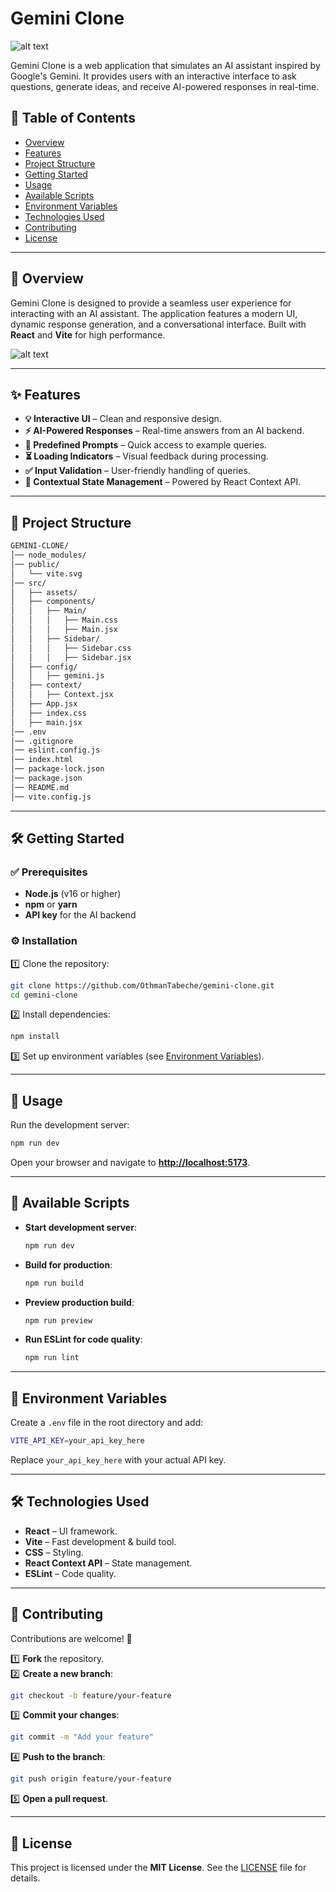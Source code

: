# Gemini Clone  

![alt text](https://file%2B.vscode-resource.vscode-cdn.net/Users/othmantabeche/Desktop/code/gemini-clone/src/assets/Captura%20de%20pantalla%202025-03-18%20a%20las%2021.44.21.png?version%3D1742331137299)

Gemini Clone is a web application that simulates an AI assistant inspired by Google's Gemini. It provides users with an interactive interface to ask questions, generate ideas, and receive AI-powered responses in real-time.  

## 📌 Table of Contents  
- [Overview](#overview)  
- [Features](#features)  
- [Project Structure](#project-structure)  
- [Getting Started](#getting-started)  
- [Usage](#usage)  
- [Available Scripts](#available-scripts)  
- [Environment Variables](#environment-variables)  
- [Technologies Used](#technologies-used)  
- [Contributing](#contributing)  
- [License](#license)  

---

## 🚀 Overview  
Gemini Clone is designed to provide a seamless user experience for interacting with an AI assistant. The application features a modern UI, dynamic response generation, and a conversational interface. Built with **React** and **Vite** for high performance.  

![alt text](https://file%2B.vscode-resource.vscode-cdn.net/Users/othmantabeche/Desktop/code/gemini-clone/src/assets/Captura%20de%20pantalla%202025-03-18%20a%20las%2021.45.25.png?version%3D1742331155406)

---

## ✨ Features  
- **💡 Interactive UI** – Clean and responsive design.  
- **⚡ AI-Powered Responses** – Real-time answers from an AI backend.  
- **📌 Predefined Prompts** – Quick access to example queries.  
- **⏳ Loading Indicators** – Visual feedback during processing.  
- **✅ Input Validation** – User-friendly handling of queries.  
- **🧠 Contextual State Management** – Powered by React Context API.  

---

## 📂 Project Structure  

```bash
GEMINI-CLONE/
│── node_modules/
│── public/
│   └── vite.svg
│── src/
│   ├── assets/
│   ├── components/
│   │   ├── Main/
│   │   │   ├── Main.css
│   │   │   ├── Main.jsx
│   │   ├── Sidebar/
│   │   │   ├── Sidebar.css
│   │   │   ├── Sidebar.jsx
│   ├── config/
│   │   ├── gemini.js
│   ├── context/
│   │   ├── Context.jsx
│   ├── App.jsx
│   ├── index.css
│   ├── main.jsx
│── .env
│── .gitignore
│── eslint.config.js
│── index.html
│── package-lock.json
│── package.json
│── README.md
│── vite.config.js
```

---

## 🛠 Getting Started  

### ✅ Prerequisites  
- **Node.js** (v16 or higher)  
- **npm** or **yarn**  
- **API key** for the AI backend  

### ⚙️ Installation  

1️⃣ Clone the repository:  
```bash
git clone https://github.com/OthmanTabeche/gemini-clone.git
cd gemini-clone
```

2️⃣ Install dependencies:  
```bash
npm install
```

3️⃣ Set up environment variables (see [Environment Variables](#environment-variables)).  

---

## 🚀 Usage  

Run the development server:  
```bash
npm run dev
```

Open your browser and navigate to **[http://localhost:5173](http://localhost:5173)**.  

---

## 📜 Available Scripts  

- **Start development server**:  
  ```bash
  npm run dev
  ```  
- **Build for production**:  
  ```bash
  npm run build
  ```  
- **Preview production build**:  
  ```bash
  npm run preview
  ```  
- **Run ESLint for code quality**:  
  ```bash
  npm run lint
  ```  

---

## 🔑 Environment Variables  

Create a `.env` file in the root directory and add:  

```bash
VITE_API_KEY=your_api_key_here
```

Replace `your_api_key_here` with your actual API key.  

---

## 🛠 Technologies Used  

- **React** – UI framework.  
- **Vite** – Fast development & build tool.  
- **CSS** – Styling.  
- **React Context API** – State management.  
- **ESLint** – Code quality.  

---

## 👥 Contributing  

Contributions are welcome! 🚀  

1️⃣ **Fork** the repository.  
2️⃣ **Create a new branch**:  
   ```bash
   git checkout -b feature/your-feature
   ```  
3️⃣ **Commit your changes**:  
   ```bash
   git commit -m "Add your feature"
   ```  
4️⃣ **Push to the branch**:  
   ```bash
   git push origin feature/your-feature
   ```  
5️⃣ **Open a pull request**.  

---

## 📜 License  
This project is licensed under the **MIT License**. See the [LICENSE](LICENSE) file for details.  
